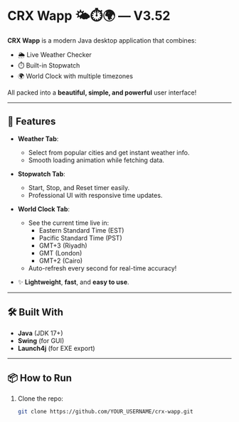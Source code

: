 # CRX Wapp 🌤️⏱️🌍 — V3.52

**CRX Wapp** is a modern Java desktop application that combines:
- 🌦️ Live Weather Checker
- ⏱️ Built-in Stopwatch
- 🌍 World Clock with multiple timezones

All packed into a **beautiful, simple, and powerful** user interface!

---

## 🚀 Features

- **Weather Tab**:
  - Select from popular cities and get instant weather info.
  - Smooth loading animation while fetching data.

- **Stopwatch Tab**:
  - Start, Stop, and Reset timer easily.
  - Professional UI with responsive time updates.

- **World Clock Tab**:
  - See the current time live in:
    - Eastern Standard Time (EST)
    - Pacific Standard Time (PST)
    - GMT+3 (Riyadh)
    - GMT (London)
    - GMT+2 (Cairo)
  - Auto-refresh every second for real-time accuracy!

- ✨ **Lightweight**, **fast**, and **easy to use**.

---

## 🛠️ Built With

- **Java** (JDK 17+)
- **Swing** (for GUI)
- **Launch4j** (for EXE export)

---

## 📦 How to Run

1. Clone the repo:
   ```bash
   git clone https://github.com/YOUR_USERNAME/crx-wapp.git
